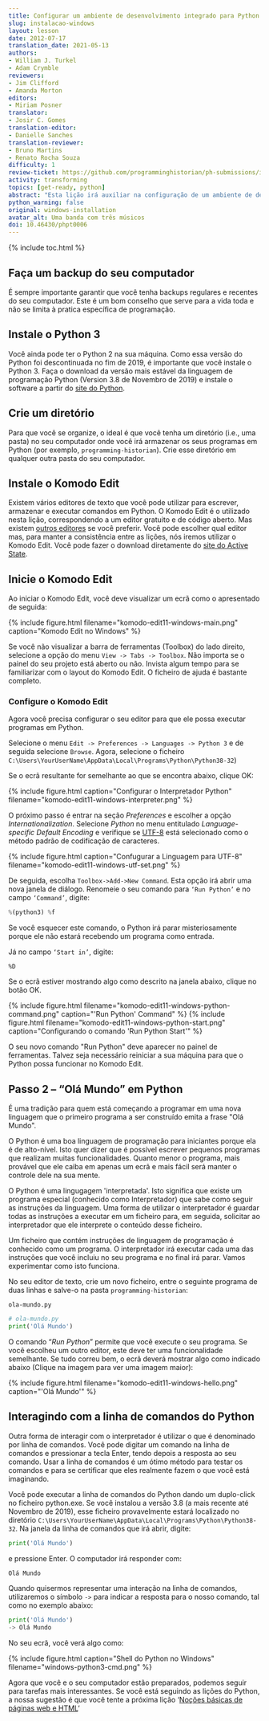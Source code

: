 ```yaml
---
title: Configurar um ambiente de desenvolvimento integrado para Python (Windows)
slug: instalacao-windows
layout: lesson
date: 2012-07-17
translation_date: 2021-05-13
authors:
- William J. Turkel
- Adam Crymble
reviewers:
- Jim Clifford
- Amanda Morton
editors:
- Miriam Posner
translator:
- Josir C. Gomes
translation-editor:
- Danielle Sanches
translation-reviewer:
- Bruno Martins
- Renato Rocha Souza
difficulty: 1
review-ticket: https://github.com/programminghistorian/ph-submissions/issues/323
activity: transforming
topics: [get-ready, python]
abstract: "Esta lição irá auxiliar na configuração de um ambiente de desenvolvimento integrado para o Python num computador com o Sistema Operacional Windows."
python_warning: false
original: windows-installation
avatar_alt: Uma banda com três músicos
doi: 10.46430/phpt0006
---
```


{% include toc.html %}





## Faça um backup do seu computador

É sempre importante garantir que você tenha backups regulares e recentes do seu computador. Este é um bom conselho que serve para a vida toda e não se limita à pratica específica de programação.

## Instale o Python 3

Você ainda pode ter o Python 2 na sua máquina. Como essa versão do Python foi descontinuada no fim de 2019, é importante que você instale o Python 3. Faça o download da versão mais estável da linguagem de programação Python (Version 3.8 de Novembro de 2019) e instale o software a partir do [site do Python][].

## Crie um diretório

Para que você se organize, o ideal é que você tenha um diretório (i.e., uma pasta) no seu computador onde você irá armazenar os seus programas em Python (por exemplo, `programming-historian`). Crie esse diretório em qualquer outra pasta do seu computador.

## Instale o Komodo Edit

Existem vários editores de texto que você pode utilizar para escrever, armazenar e executar comandos em Python. O Komodo Edit é o utilizado nesta lição, correspondendo a um editor gratuito e de código aberto. Mas existem [outros editores][] se você preferir. Você pode escolher qual editor mas, para manter a consistência entre as lições, nós iremos utilizar o Komodo Edit. Você pode fazer o download diretamente do [site do Active State][].

## Inicie o Komodo Edit

Ao iniciar o Komodo Edit, você deve visualizar um ecrã como o apresentado de seguida:

{% include figure.html filename="komodo-edit11-windows-main.png" caption="Komodo Edit no Windows" %}

Se você não visualizar a barra de ferramentas (Toolbox) do lado direito, selecione a opção do menu `View -> Tabs -> Toolbox`. Não importa se o painel do seu projeto está aberto ou não. Invista algum tempo para se familiarizar com o layout do Komodo Edit. O ficheiro de ajuda é bastante completo. 

### Configure o Komodo Edit

Agora você precisa configurar o seu editor para que ele possa executar programas em Python.

Selecione o menu `Edit -> Preferences -> Languages -> Python 3` e de seguida selecione `Browse`. Agora, selecione o ficheiro `C:\Users\YourUserName\AppData\Local\Programs\Python\Python38-32`)

Se o ecrã resultante for semelhante ao que se encontra abaixo, clique OK:

{% include figure.html caption="Configurar o Interpretador Python" filename="komodo-edit11-windows-interpreter.png" %}

O próximo passo é entrar na seção *Preferences* e escolher a opção *Internationalization*. Selecione *Python* no menu entitulado *Language-specific Default Encoding* e verifique se [UTF-8][] está selecionado como o método padrão de codificação de caracteres.

{% include figure.html caption="Confugurar a Linguagem para UTF-8" filename="komodo-edit11-windows-utf-set.png" %}

De seguida, escolha `Toolbox->Add->New Command`. Esta opção irá abrir uma nova janela de diálogo. Renomeie o seu comando para `‘Run Python’` e no campo `‘Command’`, digite:

``` python
%(python3) %f
```

Se você esquecer este comando, o Python irá parar misteriosamente porque ele não estará recebendo um programa como entrada.

Já no campo `‘Start in’`, digite:

`%D`

Se o ecrã estiver mostrando algo como descrito na janela abaixo, clique no botão OK.

{% include figure.html filename="komodo-edit11-windows-python-command.png" caption="'Run Python' Command" %}
{% include figure.html filename="komodo-edit11-windows-python-start.png" caption="Configurando o comando 'Run Python Start'" %}

O seu novo comando "Run Python" deve aparecer no painel de ferramentas. Talvez seja necessário reiniciar a sua máquina para que o Python possa funcionar no Komodo Edit.

## Passo 2 – “Olá Mundo” em Python

É uma tradição para quem está começando a programar em uma nova linguagem que o primeiro programa a ser construído emita a frase "Olá Mundo". 

O Python é uma boa linguagem de programação para iniciantes porque ela é de alto-nível.
Isto quer dizer que é possível escrever pequenos programas que realizam muitas funcionalidades. 
Quanto menor o programa, mais provável que ele caiba em apenas um ecrã e mais fácil será manter o controle dele na sua mente.

O Python é uma lingugagem 'interpretada'. Isto significa que existe um programa especial (conhecido como Interpretador) que sabe como seguir as instruções da linguagem. Uma forma de utilizar o interpretador é guardar todas as instruções a executar em um ficheiro para, em seguida, solicitar ao interpretador que ele interprete o conteúdo desse ficheiro.  

Um ficheiro que contém instruções de linguagem de programação é conhecido como um programa. O interpretador irá executar cada uma das instruções que você incluiu no seu programa e no final irá parar. Vamos experimentar como isto funciona.

No seu editor de texto, crie um novo ficheiro, entre o seguinte programa de duas linhas e salve-o na pasta `programming-historian`:
 
`ola-mundo.py`

``` python
# ola-mundo.py
print('Olá Mundo')
```

O comando “*Run Python*” permite que você execute o seu programa.
Se você escolheu um outro editor, este deve ter uma funcionalidade semelhante.
Se tudo correu bem, o ecrã deverá mostrar algo como indicado abaixo (Clique na imagem para ver uma imagem maior):

{% include figure.html filename="komodo-edit11-windows-hello.png" caption="'Olá Mundo'" %}

## Interagindo com a linha de comandos do Python

Outra forma de interagir com o interpretador é utilizar o que é denominado por linha de comandos.
Você pode digitar um comando na linha de comandos e pressionar a tecla Enter, tendo depois a resposta ao seu comando.
Usar a linha de comandos é um ótimo método para testar os comandos e para se certificar que eles realmente fazem o que você está imaginando.

Você pode executar a linha de comandos do Python dando um duplo-click no ficheiro python.exe.
Se você instalou a versão 3.8 (a mais recente até Novembro de 2019), esse ficheiro provavelmente estará localizado no diretório `C:\Users\YourUserName\AppData\Local\Programs\Python\Python38-32`. Na janela da linha de comandos que irá abrir, digite:

``` python
print('Olá Mundo')
```
e pressione Enter. O computador irá responder com:

``` python
Olá Mundo
```

Quando quisermos representar uma interação na linha de comandos, utilizaremos o símbolo `->` para indicar a resposta para o nosso comando, tal como no exemplo abaixo:

``` python
print('Olá Mundo')
-> Olá Mundo
```

No seu ecrã, você verá algo como:

{% include figure.html caption="Shell do Python no Windows" filename="windows-python3-cmd.png" %}

Agora que você e o seu computador estão preparados, podemos seguir para tarefas mais interessantes. Se você está seguindo as lições do Python, a nossa sugestão é que você tente a próxima lição ‘[Noções básicas de páginas web e HTML][]‘

  [site do Python]: https://www.python.org/downloads/windows/
  [outros editores]: https://wiki.python.org/moin/PythonEditors/
  [site do Active State]: https://downloads.activestate.com/Komodo/releases/12.0.1/Komodo-Edit-12.0.1-18441.msi
  [UTF-8]: https://pt.wikipedia.org/wiki/UTF-8
  [Noções básicas de páginas web e HTML]: nocoes-basicas-paginas-web-html
